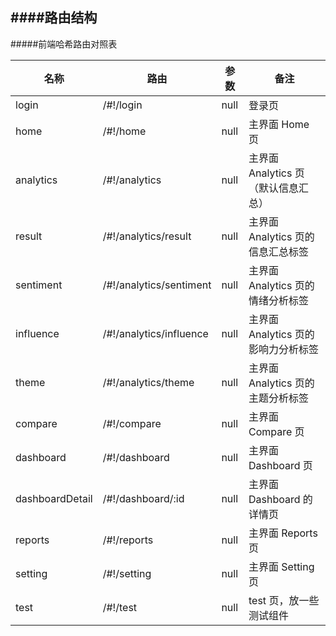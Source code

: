 ####路由结构
----

#####前端哈希路由对照表

名称              |             路由                    |           参数                   |       备注            
------------------ | ------------------------------------- | ---------------------------------- | ---------------------
 login             |   /#!/login                         |      null                            |         登录页              
 home              |   /#!/home                          |      null                            |         主界面 Home 页            
 analytics         |   /#!/analytics                     |      null                            |         主界面 Analytics 页（默认信息汇总）            
 result            |   /#!/analytics/result              |      null                            |         主界面 Analytics 页的信息汇总标签            
 sentiment         |   /#!/analytics/sentiment           |      null                            |         主界面 Analytics 页的情绪分析标签            
 influence         |   /#!/analytics/influence           |      null                            |         主界面 Analytics 页的影响力分析标签            
 theme             |   /#!/analytics/theme               |      null                            |         主界面 Analytics 页的主题分析标签            
 compare           |   /#!/compare                       |      null                            |         主界面 Compare 页            
 dashboard         |   /#!/dashboard                     |      null                            |         主界面 Dashboard 页            
 dashboardDetail   |   /#!/dashboard/:id                 |      null                            |         主界面 Dashboard 的详情页            
 reports           |   /#!/reports                       |      null                            |         主界面 Reports 页            
 setting           |   /#!/setting                       |      null                            |         主界面 Setting 页            
 test              |   /#!/test                          |      null                            |         test 页，放一些测试组件            